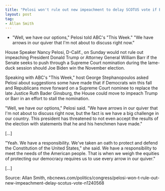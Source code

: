 ```yaml
---
title: "Pelosi won't rule out new impeachment to delay SCOTUS vote if Biden wins"
layout: post
tag:
- Allan Smith
---
```


- "Well, we have our options," Pelosi told ABC's "This Week." "We have arrows in our quiver that I'm not about to discuss right now."

House Speaker Nancy Pelosi, D-Calif., on Sunday would not rule out impeaching President Donald Trump or Attorney General William Barr if the Senate seeks to push through a Supreme Court nomination during the lame-duck session should Joe Biden win the November election.

Speaking with ABC's "This Week," host George Stephanopoulos asked Pelosi about suggestions some have made that if Democrats win this fall and Republicans move forward on a Supreme Court nominee to replace the late Justice Ruth Bader Ginsburg, the House could move to impeach Trump or Barr in an effort to stall the nomination.

"Well, we have our options," Pelosi said. "We have arrows in our quiver that I'm not about to discuss right now, but the fact is we have a big challenge in our country. This president has threatened to not even accept the results of the election with statements that he and his henchmen have made."

[…]

"Yeah. We have a responsibility. We've taken an oath to protect and defend the Constitution of the United States," she said. We have a responsibility to meet the needs of the American people. That is when we weigh the equities of protecting our democracy requires us to use every arrow in our quiver."

[…]

Source: Allan Smith, nbcnews.com/politics/congress/pelosi-won-t-rule-out-new-impeachment-delay-scotus-vote-n1240568
